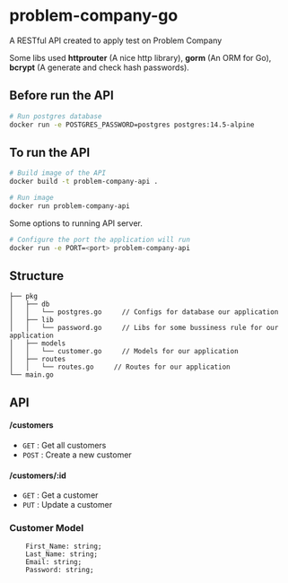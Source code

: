 # problem-company-go
A RESTful API created to apply test on Problem Company

Some libs used **httprouter** (A nice http library), **gorm** (An ORM for Go), **bcrypt** (A generate and check hash passwords).

## Before run the API
```bash
# Run postgres database
docker run -e POSTGRES_PASSWORD=postgres postgres:14.5-alpine
```

## To run the API
```bash
# Build image of the API
docker build -t problem-company-api .

# Run image
docker run problem-company-api
```

Some options to running API server.
```bash
# Configure the port the application will run
docker run -e PORT=<port> problem-company-api
```

## Structure
```
├── pkg
│   ├── db
│   │   └── postgres.go     // Configs for database our application
│   ├── lib
│   │   └── password.go     // Libs for some bussiness rule for our application
│   ├── models
│   │   └── customer.go     // Models for our application
│   ├── routes
│   │   └── routes.go     // Routes for our application
└── main.go
```

## API

#### /customers
* `GET` : Get all customers
* `POST` : Create a new customer

#### /customers/:id
* `GET` : Get a customer
* `PUT` : Update a customer

### Customer Model
```
    First_Name: string;
	Last_Name: string;
	Email: string;
	Password: string;
```